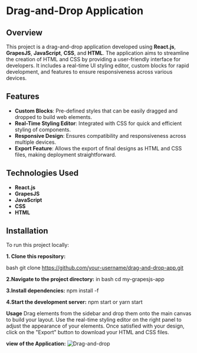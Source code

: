 
# Drag-and-Drop Application

## Overview
This project is a drag-and-drop application developed using **React.js**, **GrapesJS**, **JavaScript**, **CSS**, and **HTML**. The application aims to streamline the creation of HTML and CSS by providing a user-friendly interface for developers. It includes a real-time UI styling editor, custom blocks for rapid development, and features to ensure responsiveness across various devices.

## Features
- **Custom Blocks**: Pre-defined styles that can be easily dragged and dropped to build web elements.
- **Real-Time Styling Editor**: Integrated with CSS for quick and efficient styling of components.
- **Responsive Design**: Ensures compatibility and responsiveness across multiple devices.
- **Export Feature**: Allows the export of final designs as HTML and CSS files, making deployment straightforward.

## Technologies Used
- **React.js**
- **GrapesJS**
- **JavaScript**
- **CSS**
- **HTML**

## Installation

To run this project locally:

**1. Clone this repository:**   
  
bash
   git clone https://github.com/your-username/drag-and-drop-app.git
   
**2.Navigate to the project directory:** 
in bash  cd my-grapesjs-app
  
**3.Install dependencies:**
  npm install -f
  
**4.Start the development server:**
  npm start or yarn start
  
**Usage**
Drag elements from the sidebar and drop them onto the main canvas to build your layout.
Use the real-time styling editor on the right panel to adjust the appearance of your elements.
Once satisfied with your design, click on the "Export" button to download your HTML and CSS files.

**view of the Application:**
 ![Drag-and-drop](https://github.com/user-attachments/assets/734b722a-0d1d-4e4c-b5fe-28408f04cf18)
